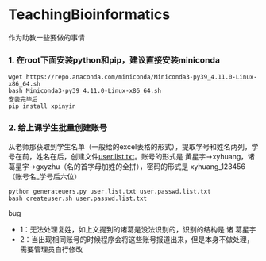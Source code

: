 # TeachingBioinformatics
作为助教一些要做的事情

### 1. 在root下面安装python和pip，建议直接安装miniconda
```
wget https://repo.anaconda.com/miniconda/Miniconda3-py39_4.11.0-Linux-x86_64.sh
bash Miniconda3-py39_4.11.0-Linux-x86_64.sh
安装完毕后
pip install xpinyin
```

### 2. 给上课学生批量创建账号
从老师那获取到学生名单（一般给的excel表格的形式），提取学号和姓名两列，学号在前，姓名在后，创建文件[user.list.txt](创建账号/user.list.txt)。账号的形式是 黄星宇->xyhuang，诸葛星宇->gxyzhu（名的首字母加姓的全拼），密码的形式是 xyhuang_123456 （账号名_学号后六位）
```
python generateuers.py user.list.txt user.passwd.list.txt
bash createuser.sh user.passwd.list.txt
```
bug<br/>
- 1：无法处理复姓，如上文提到的诸葛是没法识别的，识别的结构是 诸 葛星宇
- 2：当出现相同账号的时候程序会将这些账号报道出来，但是本身不做处理，需要管理员自行修改